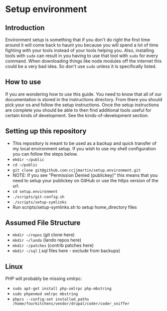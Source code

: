 Setup environment
=================

Introduction
------------
Environment setup is something that if you don't do right the first time around
it will come back to haunt you because you will spend a lot of time fighting
with your tools instead of your tools helping you.  Also, installing tools with
`sudo` can result in you having to use that tool with `sudo` for every command.
When downloading things like node modules off the internet this could be a very
bad idea.  So don't use `sudo` unless it is specifically listed.

How to use
----------
If you are wondering how to use this guide.  You need to know that all of our
documentation is stored in the instructions directory.  From there you should
pick your os and follow the setup instructions.  Once the setup instructions are
complete you should be able to then find additional tools useful for certain
kinds of development.  See the kinds-of-development section.

Setting up this repository
--------------------------
- This repository is meant to be used as a backup and quick transfer of my local environment setup.  If you wish to use my shell configuration you can follow the steps below.
- `mkdir ~/public`
- `cd ~/public`
- `git clone git@github.com:ccjjmartin/setup.environment.git`
- NOTE: If you see "Permission Denied (publickey)" this means that you need to
setup your publickey on GitHub or use the https version of the url.
- `cd setup.environment`
- `./scripts/git-config.sh`
- `./scripts/setup-symlinks`
- Run scripts/setup-symlinks.sh to setup home_directory files

Assumed File Structure
----------------------
- `mkdir ~/repos` (git clone here)
- `mkdir ~/lando` (lando repos here)
- `mkdir ~/patches` (contrib patches here)
- `mkdir ~/sql` (.sql files here - exclude from backups)

Linux
-----

PHP will probably be missing xmlrpc:
- `sudo apt-get install php-xmlrpc php-mbstring`
- `sudo phpenmod xmlrpc mbstring`
- `phpcs --config-set installed_paths /home/fourkitchens/vendor/drupal/coder/coder_sniffer`
